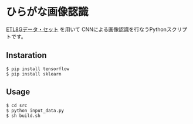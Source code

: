 # ひらがな画像認識

[ETL8Gデータ・セット](http://etlcdb.db.aist.go.jp/?page_id=2461) を用いて
CNNによる画像認識を行なうPythonスクリプトです。

## Instaration

```
$ pip install tensorflow
$ pip install sklearn
```

## Usage

```
$ cd src
$ python input_data.py
$ sh build.sh
```
